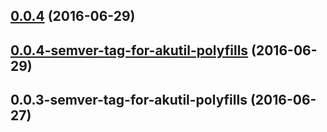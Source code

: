 <a name="0.0.4"></a>
## [0.0.4](https://aui-team-bot/https://bitbucket.org/atlassian/atlaskit-spike/compare/0.0.4-semver-tag-for-akutil-polyfills...v0.0.4) (2016-06-29)



<a name="0.0.4-semver-tag-for-akutil-polyfills"></a>
## [0.0.4-semver-tag-for-akutil-polyfills](https://aui-team-bot/https://bitbucket.org/atlassian/atlaskit-spike/compare/0.0.3-semver-tag-for-akutil-polyfills...0.0.4-semver-tag-for-akutil-polyfills) (2016-06-29)



<a name="0.0.3-semver-tag-for-akutil-polyfills"></a>
## 0.0.3-semver-tag-for-akutil-polyfills (2016-06-27)



